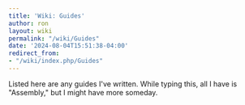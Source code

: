 ```yaml
---
title: 'Wiki: Guides'
author: ron
layout: wiki
permalink: "/wiki/Guides"
date: '2024-08-04T15:51:38-04:00'
redirect_from:
- "/wiki/index.php/Guides"
---
```


Listed here are any guides I\'ve written. While typing this, all I have is \"Assembly,\" but I might have more someday.
